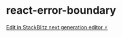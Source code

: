 # react-error-boundary

[Edit in StackBlitz next generation editor ⚡️](https://stackblitz.com/~/github.com/Anand980/react-error-boundary)